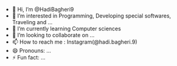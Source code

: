 - 👋 Hi, I’m @HadiBagheri9
- 👀 I’m interested in Programming, Developing special softwares, Traveling and ...
- 🌱 I’m currently learning Computer sciences
- 💞️ I’m looking to collaborate on ...
- 📫 How to reach me : Instagram(@hadi.bagheri.9)
- 😄 Pronouns: ...
- ⚡ Fun fact: ...

<!---
HadiBagheri9/HadiBagheri9 is a ✨ special ✨ repository because its `README.md` (this file) appears on your GitHub profile.
You can click the Preview link to take a look at your changes.
--->
